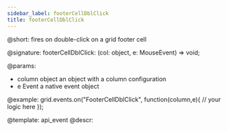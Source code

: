 ```yaml
---
sidebar_label: footerCellDblClick
title: footerCellDblClick
---          
```


@short: fires on double-click on a grid footer cell

@signature: footerCellDblClick: (col: object, e: MouseEvent) => void;

@params:
- column		object		an object with a column configuration
- e				Event		a native event object

@example:
grid.events.on("FooterCellDblClick", function(column,e){
    // your logic here
});

@template: api_event
@descr: